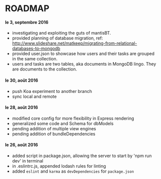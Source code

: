 # ROADMAP
#### le 3, septembre 2016
- investigating and exploiting the guts of mantisBT.
- provided planning of database migration, ref: http://www.slideshare.net/matkeep/migrating-from-relational-databases-to-mongodb
- provided user.json to showcase how users and their tasks are grouped in the same collection.
- users and tasks are two tables, aka documents in MongoDB lingo. They are documents to the collection.

#### le 30, août 2016
- push Koa experiment to another branch
- sync local and remote

#### le 28, août 2016
- modified core config for more flexibility in Express rendering
- generalized some code and Schema for dbModels
- pending addition of multiple view engines
- pending addition of bundleDependencies

#### le 26, août 2016
- added script in package.json, allowing the server to start by 'npm run dev' in terminal
- in .eslintrc.js, appended lodash rules for linting
- added `eslint` and `karma` as `devDependencies` for `package.json`